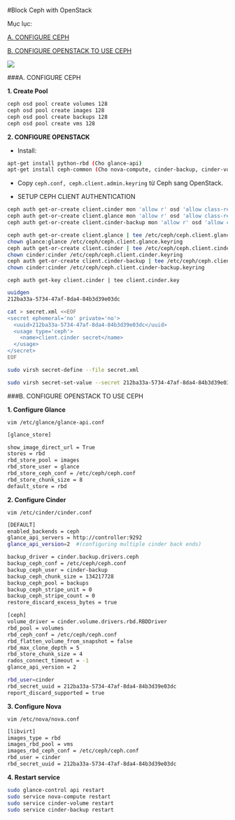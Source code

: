 #Block Ceph with OpenStack

Mục lục:

[A. CONFIGURE CEPH](#A)

[B. CONFIGURE OPENSTACK TO USE CEPH](#B)

<img src=http://i.imgur.com/cSSCBUc.png>

<a name="A"></a>
###A. CONFIGURE CEPH

**1. Create Pool**

```sh
ceph osd pool create volumes 128
ceph osd pool create images 128
ceph osd pool create backups 128
ceph osd pool create vms 128
```

**2. CONFIGURE OPENSTACK**

- Install:

```sh
apt-get install python-rbd (Cho glance-api)
apt-get install ceph-common (Cho nova-compute, cinder-backup, cinder-volume)
```

- Copy `ceph.conf, ceph.client.admin.keyring` từ Ceph sang OpenStack.

- SETUP CEPH CLIENT AUTHENTICATION

```sh
ceph auth get-or-create client.cinder mon 'allow r' osd 'allow class-read object_prefix rbd_children, allow rwx pool=volumes, allow rwx pool=vms, allow rx pool=images'
ceph auth get-or-create client.glance mon 'allow r' osd 'allow class-read object_prefix rbd_children, allow rwx pool=images'
ceph auth get-or-create client.cinder-backup mon 'allow r' osd 'allow class-read object_prefix rbd_children, allow rwx pool=backups'
```

```sh
ceph auth get-or-create client.glance | tee /etc/ceph/ceph.client.glance.keyring 
chown glance:glance /etc/ceph/ceph.client.glance.keyring
ceph auth get-or-create client.cinder | tee /etc/ceph/ceph.client.cinder.keyring 
chown cinder:cinder /etc/ceph/ceph.client.cinder.keyring
ceph auth get-or-create client.cinder-backup | tee /etc/ceph/ceph.client.cinder-backup.keyring
chown cinder:cinder /etc/ceph/ceph.client.cinder-backup.keyring
```

`ceph auth get-key client.cinder | tee client.cinder.key`
```sh
uuidgen
212ba33a-5734-47af-8da4-84b3d39e03dc
```
```sh
cat > secret.xml <<EOF
<secret ephemeral='no' private='no'>
  <uuid>212ba33a-5734-47af-8da4-84b3d39e03dc</uuid>
  <usage type='ceph'>
    <name>client.cinder secret</name>
  </usage>
</secret>
EOF
```

```sh
sudo virsh secret-define --file secret.xml

sudo virsh secret-set-value --secret 212ba33a-5734-47af-8da4-84b3d39e03dc --base64 $(cat client.cinder.key) && rm client.cinder.key secret.xml
```

<a name="B"></a>
###B. CONFIGURE OPENSTACK TO USE CEPH

**1. Configure Glance**

`vim /etc/glance/glance-api.conf`

```sh
[glance_store]

show_image_direct_url = True
stores = rbd
rbd_store_pool = images
rbd_store_user = glance
rbd_store_ceph_conf = /etc/ceph/ceph.conf
rbd_store_chunk_size = 8
default_store = rbd
```

**2. Configure Cinder**

`vim /etc/cinder/cinder.conf`

```sh
[DEFAULT]
enabled_backends = ceph
glance_api_servers = http://controller:9292
glance_api_version=2  #(configuring multiple cinder back ends)

backup_driver = cinder.backup.drivers.ceph
backup_ceph_conf = /etc/ceph/ceph.conf
backup_ceph_user = cinder-backup
backup_ceph_chunk_size = 134217728
backup_ceph_pool = backups
backup_ceph_stripe_unit = 0
backup_ceph_stripe_count = 0
restore_discard_excess_bytes = true

[ceph]
volume_driver = cinder.volume.drivers.rbd.RBDDriver
rbd_pool = volumes
rbd_ceph_conf = /etc/ceph/ceph.conf
rbd_flatten_volume_from_snapshot = false
rbd_max_clone_depth = 5
rbd_store_chunk_size = 4
rados_connect_timeout = -1
glance_api_version = 2

rbd_user=cinder
rbd_secret_uuid = 212ba33a-5734-47af-8da4-84b3d39e03dc
report_discard_supported = true
```

**3. Configure Nova**

`vim /etc/nova/nova.conf`

```sh
[libvirt]
images_type = rbd
images_rbd_pool = vms
images_rbd_ceph_conf = /etc/ceph/ceph.conf
rbd_user = cinder
rbd_secret_uuid = 212ba33a-5734-47af-8da4-84b3d39e03dc
```

**4. Restart service**

```sh
sudo glance-control api restart
sudo service nova-compute restart
sudo service cinder-volume restart
sudo service cinder-backup restart
```


















